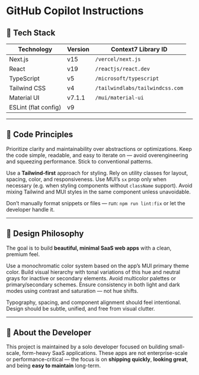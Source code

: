 # GitHub Copilot Instructions


## 🧱 Tech Stack

| Technology               | Version           | Context7 Library ID              |
|--------------------------|-------------------|----------------------------------|
| Next.js                  | v15               | `/vercel/next.js`                |
| React                    | v19               | `/reactjs/react.dev`             |
| TypeScript               | v5                | `/microsoft/typescript`          |
| Tailwind CSS             | v4                | `/tailwindlabs/tailwindcss.com`  |
| Material UI              | v7.1.1            | `/mui/material-ui`               |
| ESLint (flat config)     | v9                |                                  |


---

## 📐 Code Principles

Prioritize clarity and maintainability over abstractions or optimizations. Keep the code simple, readable, and easy to iterate on — avoid overengineering and squeezing performance. Stick to conventional patterns.

Use a **Tailwind-first** approach for styling. Rely on utility classes for layout, spacing, color, and responsiveness. Use MUI’s `sx` prop only when necessary (e.g. when styling components without `className` support). Avoid mixing Tailwind and MUI styles in the same component unless unavoidable.

Don’t manually format snippets or files — run: `npm run lint:fix` or let the developer handle it.

---

## 🎨 Design Philosophy

The goal is to build **beautiful, minimal SaaS web apps** with a clean, premium feel.

Use a monochromatic color system based on the app’s MUI primary theme color. Build visual hierarchy with tonal variations of this hue and neutral grays for inactive or secondary elements. Avoid multicolor palettes or primary/secondary schemes. Ensure consistency in both light and dark modes using contrast and saturation — not hue shifts.

Typography, spacing, and component alignment should feel intentional. Design should be subtle, unified, and free from visual clutter.

---

## 👤 About the Developer

This project is maintained by a solo developer focused on building small-scale, form-heavy SaaS applications. These apps are not enterprise-scale or performance-critical — the focus is on **shipping quickly**, **looking great**, and being **easy to maintain** long-term.
